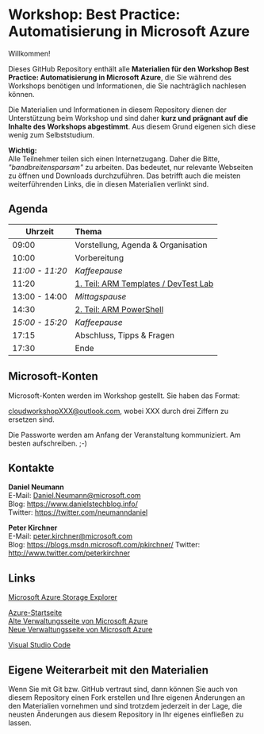 # Workshop: Best Practice: Automatisierung in Microsoft Azure

Willkommen!

Dieses GitHub Repository enthält alle **Materialien für den Workshop Best Practice: Automatisierung in Microsoft Azure**, die 
Sie während des Workshops benötigen und Informationen, die Sie nachträglich nachlesen können.

Die Materialien und Informationen in diesem Repository dienen der Unterstützung beim Workshop 
und sind daher **kurz und prägnant auf die Inhalte des Workshops abgestimmt**. Aus diesem Grund 
eigenen sich diese wenig zum Selbststudium.

**Wichtig:**  
Alle Teilnehmer teilen sich einen Internetzugang. Daher die Bitte, 
*"bandbreitensparsam"* zu arbeiten. Das bedeutet, nur relevante Webseiten zu öffnen
und Downloads durchzuführen. Das betrifft auch die meisten weiterführenden Links, 
die in diesen Materialien verlinkt sind.

## Agenda

Uhrzeit	| Thema
--------|:---------------------------------
09:00 	| Vorstellung, Agenda & Organisation 
10:00	| Vorbereitung
*11:00 - 11:20*	| *Kaffeepause*
11:20	| [1. Teil: ARM Templates / DevTest Lab](Templates/)
13:00 - 14:00	| *Mittagspause*
14:30 | [2. Teil: ARM PowerShell](PowerShell/)
*15:00 - 15:20*	| *Kaffeepause*
17:15	| Abschluss, Tipps & Fragen
17:30	| Ende


## Microsoft-Konten

Microsoft-Konten werden im Workshop gestellt. Sie haben das Format:

cloudworkshopXXX@outlook.com, wobei XXX durch drei Ziffern zu ersetzen sind.

Die Passworte werden am Anfang der Veranstaltung kommuniziert. Am besten aufschreiben. ;-)

## Kontakte
**Daniel Neumann**  
E-Mail: Daniel.Neumann@microsoft.com  
Blog: https://www.danielstechblog.info/  
Twitter: https://twitter.com/neumanndaniel

**Peter Kirchner**  
E-Mail: peter.kirchner@microsoft.com  
Blog: https://blogs.msdn.microsoft.com/pkirchner/ 
Twitter: http://www.twitter.com/peterkirchner

## Links
[Microsoft Azure Storage Explorer](http://storageexplorer.com/)

[Azure-Startseite](http://www.azure.com)  
[Alte Verwaltungsseite von Microsoft Azure](http://manage.windowsazure.com)  
[Neue Verwaltungsseite von Microsoft Azure](http://portal.azure.com)

[Visual Studio Code](https://code.visualstudio.com/)

## Eigene Weiterarbeit mit den Materialien
Wenn Sie mit Git bzw. GitHub vertraut sind, dann können Sie auch von diesem Repository 
einen Fork erstellen und Ihre eigenen Änderungen an den Materialien vornehmen und sind 
trotzdem jederzeit in der Lage, die neusten Änderungen aus diesem Repository in Ihr eigenes 
einfließen zu lassen.  
